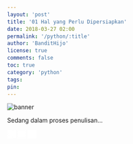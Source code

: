 ```yaml
---
layout: 'post'
title: '01 Hal yang Perlu Dipersiapkan'
date: 2018-03-27 02:00
permalink: '/python/:title'
author: 'BanditHijo'
license: true
comments: false
toc: true
category: 'python'
tags:
pin:
---
```


<img class="post-body-img" src="{{ site.lazyload.logo_blank_banner }}" data-echo="https://s20.postimg.cc/rjj46uizh/banner_python_00.png" alt="banner">

<p class="font-latin">Sedang dalam proses penulisan...</p>


<!-- NEXT PREV BUTTON -->
<div class="post-nav">
<a class="btn-blue-l" href="/python/00-pengenalan-python"><img style="width:20px;" src="/assets/img/logo/logo_ap.png"></a>
<a class="btn-blue-c" href="/python/"><img style="width:20px;" src="/assets/img/logo/logo_menu.svg"></a>
<a class="btn-blue-r" href="/python/02-print-function-dan-strings"><img style="width:20px;" src="/assets/img/logo/logo_an.png"></a>
</div>

